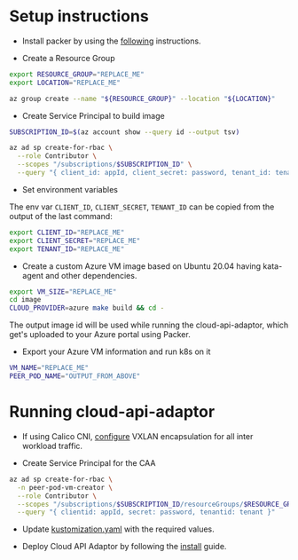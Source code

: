 # Setup instructions

- Install packer by using the [following](https://learn.hashicorp.com/tutorials/packer/get-started-install-cli) instructions.

- Create a Resource Group

```bash
export RESOURCE_GROUP="REPLACE_ME"
export LOCATION="REPLACE_ME"

az group create --name "${RESOURCE_GROUP}" --location "${LOCATION}"
```

- Create Service Principal to build image

```bash
SUBSCRIPTION_ID=$(az account show --query id --output tsv)

az ad sp create-for-rbac \
  --role Contributor \
  --scopes "/subscriptions/$SUBSCRIPTION_ID" \
  --query "{ client_id: appId, client_secret: password, tenant_id: tenant }"
```

- Set environment variables

The env var `CLIENT_ID`, `CLIENT_SECRET`, `TENANT_ID` can be copied from the output of the last command:

```bash
export CLIENT_ID="REPLACE_ME"
export CLIENT_SECRET="REPLACE_ME"
export TENANT_ID="REPLACE_ME"
```

- Create a custom Azure VM image based on Ubuntu 20.04 having kata-agent and other dependencies.

```bash
export VM_SIZE="REPLACE_ME"
cd image
CLOUD_PROVIDER=azure make build && cd -
```

The output image id will be used while running the cloud-api-adaptor, which get's uploaded to your Azure portal using Packer.

- Export your Azure VM information and run k8s on it

```bash
VM_NAME="REPLACE_ME"
PEER_POD_NAME="OUTPUT_FROM_ABOVE"
```

# Running cloud-api-adaptor

- If using Calico CNI, [configure](https://projectcalico.docs.tigera.io/networking/vxlan-ipip#configure-vxlan-encapsulation-for-all-inter-workload-traffic) VXLAN encapsulation for all inter workload traffic.

- Create Service Principal for the CAA

```bash
az ad sp create-for-rbac \
  -n peer-pod-vm-creator \
  --role Contributor \
  --scopes "/subscriptions/$SUBSCRIPTION_ID/resourceGroups/$RESOURCE_GROUP" \
  --query "{ clientid: appId, secret: password, tenantid: tenant }"
```

- Update [kustomization.yaml](../install/overlays/azure/kustomization.yaml) with the required values.

- Deploy Cloud API Adaptor by following the [install](../install/README.md) guide.
